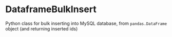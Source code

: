 # DataframeBulkInsert
Python class for bulk inserting into MySQL database, from `pandas.DataFrame` object (and returning inserted ids)
